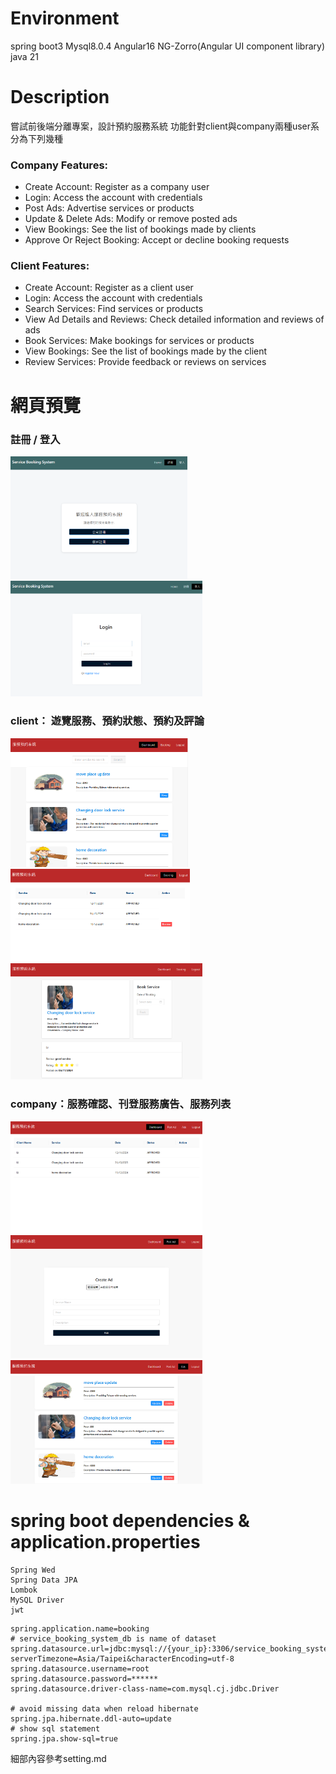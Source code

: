 # Environment
spring boot3
Mysql8.0.4
Angular16
NG-Zorro(Angular UI component library)
java 21

# Description
嘗試前後端分離專案，設計預約服務系統
功能針對client與company兩種user系分為下列幾種
### Company Features:
- Create Account: Register as a company user
- Login: Access the account with credentials
- Post Ads: Advertise services or products
- Update & Delete Ads: Modify or remove posted ads
- View Bookings: See the list of bookings made by clients
- Approve Or Reject Booking: Accept or decline booking requests

### Client Features:
- Create Account: Register as a client user
- Login: Access the account with credentials
- Search Services: Find services or products
- View Ad Details and Reviews: Check detailed information and reviews of ads
- Book Services: Make bookings for services or products
- View Bookings: See the list of bookings made by the client
- Review Services: Provide feedback or reviews on services

# 網頁預覽
### 註冊 / 登入
<img src=".\readmeImages\regist.png" alt="regist" style="zoom:30%;" />  <img src=".\readmeImages\login.png" alt="login" style="zoom:30%;" />

### client： 遊覽服務、預約狀態、預約及評論
<img src=".\readmeImages\user_dash.png" alt="user_dash" style="zoom:30%;" /> 
<img src=".\readmeImages\book_status.png" alt="book_status" style="zoom:30%;" />
<img src=".\readmeImages\view.png" alt="view" style="zoom:30%;" />

### company：服務確認、刊登服務廣告、服務列表
<img src=".\readmeImages\com_dash.png" alt="com_dash" style="zoom:30%;" />
<img src=".\readmeImages\post_ad.png" alt="post_ad" style="zoom:30%;" />
<img src=".\readmeImages\ads.png" alt="ads" style="zoom:30%;" />

# spring boot dependencies & application.properties

```
Spring Wed
Spring Data JPA
Lombok
MySQL Driver
jwt
```

```properties
spring.application.name=booking
# service_booking_system_db is name of dataset
spring.datasource.url=jdbc:mysql://{your_ip}:3306/service_booking_system_db?serverTimezone=Asia/Taipei&characterEncoding=utf-8
spring.datasource.username=root
spring.datasource.password=******
spring.datasource.driver-class-name=com.mysql.cj.jdbc.Driver

# avoid missing data when reload hibernate
spring.jpa.hibernate.ddl-auto=update
# show sql statement
spring.jpa.show-sql=true
```

細部內容參考setting.md

